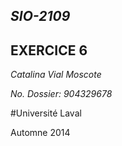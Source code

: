 ## *SIO-2109*

## EXERCICE 6

*Catalina Vial Moscote*

*No. Dossier: 904329678*

#Université Laval

Automne 2014


